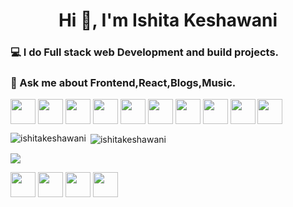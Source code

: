<h1 align="center">Hi 👋, I'm Ishita Keshawani</h1>
<h3> 💻 I do Full stack web Development and build projects.</h3>

<h3> 💬 Ask me about Frontend,React,Blogs,Music.</h3>


<!-- BLOG-POST-LIST:START -->
<!-- BLOG-POST-LIST:END -->

<p align="left"> <img align="center" height="40" src="https://img.icons8.com/color/144/000000/html-5.png"/> <img align="center" height="40" src="https://img.icons8.com/color/144/000000/css3.png"/> <img align="center" height="40" src="https://img.icons8.com/color/144/000000/javascript.png"/>  <img align="center" height="40" src="https://img.icons8.com/color/48/000000/typescript.png"/> <img align="center" height="40" src="https://img.icons8.com/ultraviolet/480/000000/react.png"/> <img align="center" height="40" src="https://img.icons8.com/color/48/000000/angularjs.png"/> <img align="center" height="40" src="https://img.icons8.com/color/48/000000/redux.png"/>  <img align="center" height="40" src="https://user-images.githubusercontent.com/69760792/121766706-a67ec180-cb71-11eb-923d-69fc323bafa4.png"/> <img align="center" height="40" src="https://img.icons8.com/color/48/000000/mongodb.png"/> <img align="center" height="40" src="https://img.icons8.com/color/48/000000/mysql-logo.png"/> </p>
<img align="left" src="https://github-readme-stats.vercel.app/api/top-langs/?username=ishitakeshawani&exclude_repo=django_project,Python-For-Data-Science&theme=radical" alt="ishitakeshawani" />&nbsp;<img align="center" src="https://github-readme-stats.vercel.app/api?username=ishitakeshawani&count_private=true&theme=radical" alt="ishitakeshawani" /> 

![](https://komarev.com/ghpvc/?username=ishitakeshawani)


<p>
<a href="https://twitter.com/ishitakeshawani" target="blank"><img align="center" height="40" width="40" src="https://img.icons8.com/color/48/000000/twitter--v1.png"/></a>
<a href="https://linkedin.com/in/ishitakeshawani" target="blank"><img align="center" height="40" width="40"  src="https://img.icons8.com/color/48/000000/linkedin-circled--v1.png"/></a>
<a href="https://instagram.com/ishitakeshawani" target="blank"><img align="center" height="40" width="40"  src="https://img.icons8.com/fluency/48/000000/instagram-new.png"/></a>
<a href="https://hashnode.com/@IshitaKeshawani" target="blank"><img align="center" height="40" width="40"   src="https://img.icons8.com/color/48/000000/hashnode.png"/></a>
</p>
